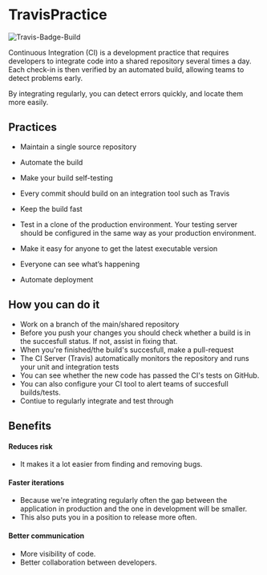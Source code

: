 # TravisPractice
![Travis-Badge-Build](https://travis-ci.org/Samatar26/TravisPractice.svg?branch=master)

Continuous Integration (CI) is a development practice that requires developers to integrate code into a shared repository several times a day. Each check-in is then verified by an automated build, allowing teams to detect problems early.

By integrating regularly, you can detect errors quickly, and locate them more easily.


## Practices

- Maintain a single source repository

- Automate the build

- Make your build self-testing

- Every commit should build on an integration tool such as Travis

- Keep the build fast

- Test in a clone of the production environment. Your testing server should be configured in the same way as your production environment.

- Make it easy for anyone to get the latest executable version

- Everyone can see what’s happening

- Automate deployment

## How you can do it

- Work on a branch of the main/shared repository
- Before you push your changes you should check whether a build is in the succesfull status. If not, assist in fixing that.
- When you're finished/the build's succesfull, make a pull-request
- The CI Server (Travis) automatically monitors the repository and runs your unit and integration tests
- You can see whether the new code has passed the CI's tests on GitHub.
- You can also configure your CI tool to alert teams of succesfull builds/tests.
- Contiue to regularly integrate and test through

## Benefits

#### Reduces risk
- It makes it a lot easier from finding and removing bugs.

#### Faster iterations

- Because we're integrating regularly often the gap between the application in production and the one in development will be smaller.
- This also puts you in a position to release more often.
#### Better communication
- More visibility of code.
- Better collaboration between developers.

